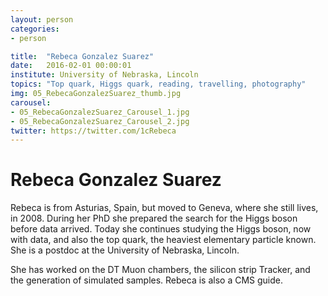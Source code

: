 ```yaml
---
layout: person
categories:
- person

title:  "Rebeca Gonzalez Suarez"
date:   2016-02-01 00:00:01
institute: University of Nebraska, Lincoln
topics: "Top quark, Higgs quark, reading, travelling, photography"
img: 05_RebecaGonzalezSuarez_thumb.jpg
carousel:
- 05_RebecaGonzalezSuarez_Carousel_1.jpg
- 05_RebecaGonzalezSuarez_Carousel_2.jpg
twitter: https://twitter.com/1cRebeca
---
```


# Rebeca Gonzalez Suarez

Rebeca is from Asturias, Spain, but moved to Geneva, where she still lives, in 2008. During her PhD she prepared the search for the Higgs boson before data arrived. Today she continues studying the Higgs boson, now with data, and also the top quark, the heaviest elementary particle known. She is a postdoc at the University of Nebraska, Lincoln.

She has worked on the DT Muon chambers, the silicon strip Tracker, and the generation of simulated samples. Rebeca is also a CMS guide.
